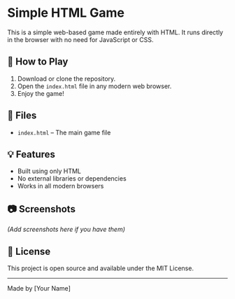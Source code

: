 # Simple HTML Game

This is a simple web-based game made entirely with HTML. It runs directly in the browser with no need for JavaScript or CSS.

## 🔹 How to Play

1. Download or clone the repository.
2. Open the `index.html` file in any modern web browser.
3. Enjoy the game!

## 📁 Files

- `index.html` – The main game file

## 💡 Features

- Built using only HTML
- No external libraries or dependencies
- Works in all modern browsers

## 📷 Screenshots

*(Add screenshots here if you have them)*

## 📄 License

This project is open source and available under the MIT License.

---

Made by [Your Name]
